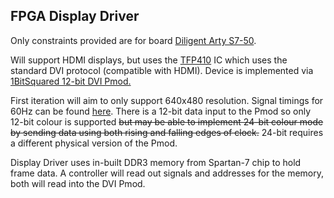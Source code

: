 ## **FPGA Display Driver**

Only constraints provided are for board [Diligent Arty S7-50](https://digilent.com/reference/programmable-logic/arty-s7/start).

Will support HDMI displays, but uses the [TFP410](https://www.ti.com/product/TFP410?bm-verify=AAQAAAAJ_____4FHhq0tasmGcMa9prB263ygBXKuQsg_7dFPQxqPj-rxjDq3Wz-KMwdWiaZPfFitZpzsQEb5PnOWoiFK_uhZgAUW4UbhSwdYekf2fASXAnQYFyLCRG_2hJsqGTNi5QGg7Ag2gQt9vrdOY7xv_pJNGnVYtEuejURS8mvi3uo1ucTJKcjBs50Lr7vSwaSH-x890nJySP_DOJkcuBanTBoBXxGmV1ndTiKhCRhdKEZFPZ85CoH9oSvj66mEmEn1QEq0_QgDrftPm_UCKhtHbHBJ0zB84tAHoY4uRC5rybUwOwChhko) IC which uses the standard DVI protocol (compatible with HDMI). Device is implemented via [1BitSquared 12-bit DVI Pmod.](https://1bitsquared.com/products/pmod-digital-video-interface)

First iteration will aim to only support 640x480 resolution. Signal timings for 60Hz can be found [here](http://tinyvga.com/vga-timing/640x480@60Hz).
There is a 12-bit data input to the Pmod so only 12-bit colour is supported ~~but may be able to implement 24-bit colour mode by sending data using both rising and falling edges of clock.~~ 24-bit requires a different physical version of the Pmod.

Display Driver uses in-built DDR3 memory from Spartan-7 chip to hold frame data. A controller will read out signals and addresses for the memory, both will read into the DVI Pmod.

